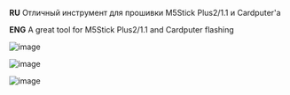 **RU**
Отличный инструмент для прошивки M5Stick Plus2/1.1 и Cardputer'а

**ENG**
A great tool for M5Stick Plus2/1.1 and Cardputer flashing

![image](https://github.com/user-attachments/assets/a9e96194-c801-418c-9249-a49c1434f6c0)

![image](https://github.com/user-attachments/assets/466b4820-5571-4d08-b1e6-82779d7c18c5)

![image](https://github.com/user-attachments/assets/d9c8fe59-8186-462f-bc7d-3b86410ec809)
